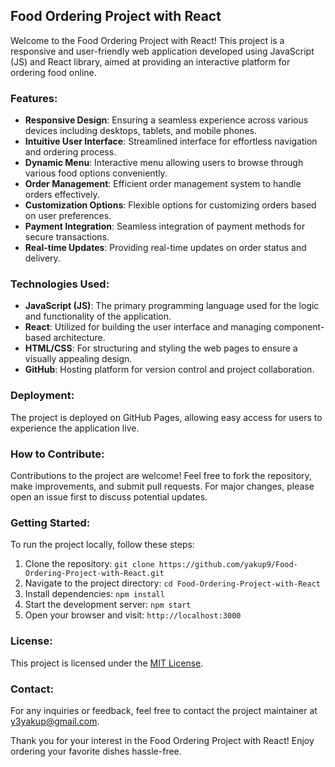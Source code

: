 ## Food Ordering Project with React

Welcome to the Food Ordering Project with React! This project is a responsive and user-friendly web application developed using JavaScript (JS) and React library, aimed at providing an interactive platform for ordering food online. 

### Features:
- **Responsive Design**: Ensuring a seamless experience across various devices including desktops, tablets, and mobile phones.
- **Intuitive User Interface**: Streamlined interface for effortless navigation and ordering process.
- **Dynamic Menu**: Interactive menu allowing users to browse through various food options conveniently.
- **Order Management**: Efficient order management system to handle orders effectively.
- **Customization Options**: Flexible options for customizing orders based on user preferences.
- **Payment Integration**: Seamless integration of payment methods for secure transactions.
- **Real-time Updates**: Providing real-time updates on order status and delivery.

### Technologies Used:
- **JavaScript (JS)**: The primary programming language used for the logic and functionality of the application.
- **React**: Utilized for building the user interface and managing component-based architecture.
- **HTML/CSS**: For structuring and styling the web pages to ensure a visually appealing design.
- **GitHub**: Hosting platform for version control and project collaboration.

### Deployment:
The project is deployed on GitHub Pages, allowing easy access for users to experience the application live.

### How to Contribute:
Contributions to the project are welcome! Feel free to fork the repository, make improvements, and submit pull requests. For major changes, please open an issue first to discuss potential updates.

### Getting Started:
To run the project locally, follow these steps:
1. Clone the repository: `git clone https://github.com/yakup9/Food-Ordering-Project-with-React.git`
2. Navigate to the project directory: `cd Food-Ordering-Project-with-React`
3. Install dependencies: `npm install`
4. Start the development server: `npm start`
5. Open your browser and visit: `http://localhost:3000`

### License:
This project is licensed under the [MIT License](LICENSE.md).

### Contact:
For any inquiries or feedback, feel free to contact the project maintainer at [y3yakup@gmail.com](mailto:y3yakup@gmail.com).

Thank you for your interest in the Food Ordering Project with React! Enjoy ordering your favorite dishes hassle-free.
